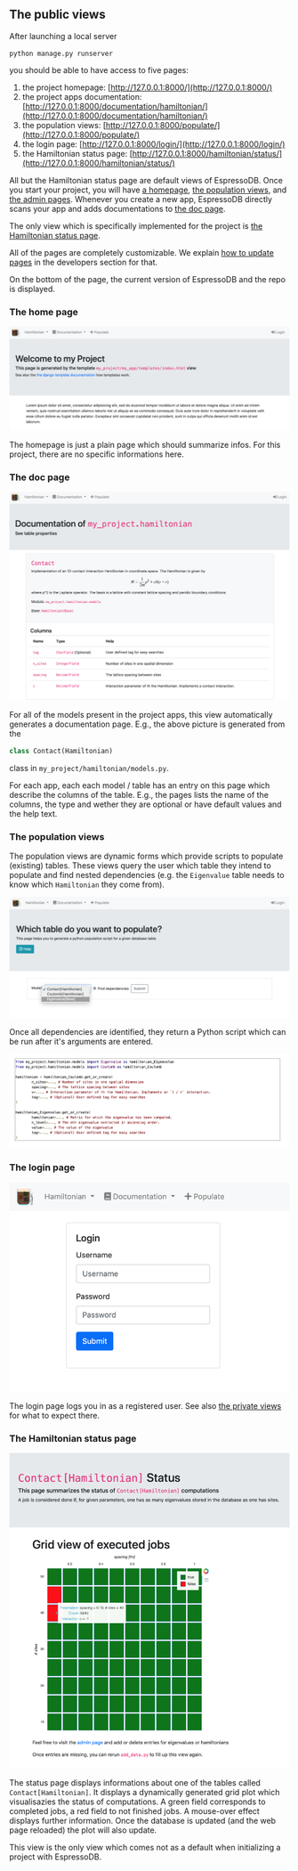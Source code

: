## The public views

After launching a local server
```
python manage.py runserver
```
you should be able to have access to five pages:

1. the project homepage: [http://127.0.0.1:8000/](http://127.0.0.1:8000/)
2. the project apps documentation: [http://127.0.0.1:8000/documentation/hamiltonian/](http://127.0.0.1:8000/documentation/hamiltonian/)
3. the population views: [http://127.0.0.1:8000/populate/](http://127.0.0.1:8000/populate/)
4. the login page: [http://127.0.0.1:8000/login/](http://127.0.0.1:8000/login/)
5. the Hamiltonian status page: [http://127.0.0.1:8000/hamiltonian/status/](http://127.0.0.1:8000/hamiltonian/status/)

All but the Hamiltonian status page are default views of EspressoDB.
Once you start your project, you will have [a homepage](#the-home-page), [the population views](#the-population-views), and [the admin pages](#the-admin-pages).
Whenever you create a new app, EspressoDB directly scans your app and adds documentations to [the doc page](#the-doc-page).

The only view which is specifically implemented for the project is [the Hamiltonian status page](#the-hamiltonian-status-page).

All of the pages are completely customizable.
We explain [how to update pages](../../advanced/index) in the developers section for that.

On the bottom of the page, the current version of EspressoDB and the repo is displayed.

### The home page

![The home page](../../_static/example-home-page.png)

The homepage is just a plain page which should summarize infos.
For this project, there are no specific informations here.

### The doc page

![Doc page example](../../_static/webview-example.png)

For all of the models present in the project apps, this view automatically generates a documentation page.
E.g., the above picture is generated from the
```python
class Contact(Hamiltonian)
```
class in `my_project/hamiltonian/models.py`.

For each app, each each model / table has an entry on this page which describe the columns of the table.
E.g., the pages lists the name of the columns, the type and wether they are optional or have default values and the help text.

### The population views

The population views are dynamic forms which provide scripts to populate (existing) tables.
These views query the user which table they intend to populate and find nested dependencies (e.g. the `Eigenvalue` table needs to know which `Hamiltonian` they come from).

![Population query](../../_static/example-population-view.png)

Once all dependencies are identified, they return a Python script which can be run after it's arguments are entered.

![Population query](../../_static/example-population-script.png)


### The login page

![The login view](../../_static/example-login.png)

The login page logs you in as a registered user.
See also [the private views](private-views) for what to expect there.


### The Hamiltonian status page

![The login view](../../_static/example-status.png)

The status page displays informations about one of the tables called `Contact[Hamiltonian]`.
It displays a dynamically generated grid plot which visualisazies the status of computations.
A green field corresponds to completed jobs, a red field to not finished jobs.
A mouse-over effect displays further information.
Once the database is updated (and the web page reloaded) the plot will also update.

This view is the only view which comes not as a default when initializing a project with EspressoDB.

